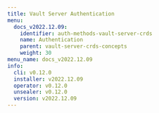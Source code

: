 ```yaml
---
title: Vault Server Authentication
menu:
  docs_v2022.12.09:
    identifier: auth-methods-vault-server-crds
    name: Authentication
    parent: vault-server-crds-concepts
    weight: 30
menu_name: docs_v2022.12.09
info:
  cli: v0.12.0
  installer: v2022.12.09
  operator: v0.12.0
  unsealer: v0.12.0
  version: v2022.12.09
---
```


